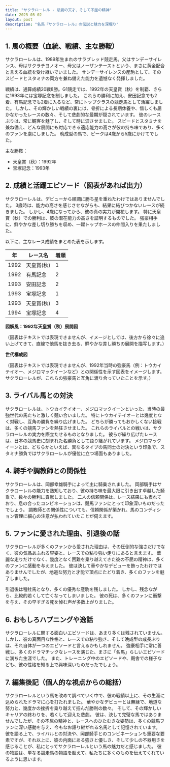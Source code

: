 ```yaml
---
title: "サクラローレル - 悲劇の天才、そして不屈の精神"
date: 2025-05-02
layout: post
description: "名馬『サクラローレル』の伝説と魅力を深堀り"
---
```


## 1. 馬の概要（血統、戦績、主な勝鞍）

サクラローレルは、1989年生まれのサラブレッド競走馬。父はサンデーサイレンス、母はサクラチヨノオー、母父はノーザンテーストという、まさに黄金配合と言える血統を受け継いでいました。  サンデーサイレンスの産駒として、そのスピードとスタミナの両方を兼ね備えた能力を遺憾なく発揮しました。

戦績は、通算成績20戦8勝。G1競走では、1992年の天皇賞（秋）を制覇、さらに1993年には宝塚記念を制しました。  これらの勝利に加え、安田記念でも2着、有馬記念でも2着に入るなど、常にトップクラスの競走馬として活躍しました。  しかし、その輝かしい戦績の裏には、骨折による長期休養や、惜しくも届かなかったレースの数々、そして悲劇的な最期が隠されています。  彼のレースぶりは、常に観客を魅了し、そして時に涙させました。  スピードとスタミナを兼ね備え、どんな展開にも対応できる適応能力の高さが彼の持ち味であり、多くのファンを虜にしました。  晩成型の馬で、ピークは4歳から5歳にかけてでした。


主な勝鞍：

* 天皇賞（秋）：1992年
* 宝塚記念：1993年


## 2. 成績と活躍エピソード（図表があれば出力）

サクラローレルは、デビューから順調に勝ち星を重ねたわけではありませんでした。  3歳時は、能力の高さを感じさせながらも、結果に結びつかないレースが続きました。  しかし、4歳になってから、彼の真の実力が開花します。  特に天皇賞（秋）での勝利は、彼の潜在能力の高さを証明するものでした。  強豪相手に、鮮やかな差し切り勝ちを収め、一躍トップホースの仲間入りを果たしました。

以下に、主なレース成績をまとめた表を示します。

| 年 | レース名       | 着順 |
|---|---------------|-------|
| 1992 | 天皇賞(秋)     | 1     |
| 1992 | 有馬記念       | 2     |
| 1993 | 安田記念       | 2     |
| 1993 | 宝塚記念       | 1     |
| 1993 | 天皇賞(秋)     | 3     |
| 1994 | 宝塚記念       | 4     |


**図解風：1992年天皇賞（秋）展開図**

（図表はテキストでは表現できませんが、イメージとしては、後方から徐々に追い上げてきて、直線で他馬を抜き去る、鮮やかな差し勝ちの展開を描写します。）

**世代構成図**

（図表はテキストでは表現できませんが、1992年当時の強豪馬（例：トウカイテイオー、メジロマックイーンなど）との関係性を示す図表をイメージします。サクラローレルが、これらの強豪馬と互角に渡り合っていたことを示す。）


## 3. ライバル馬との対決

サクラローレルは、トウカイテイオー、メジロマックイーンといった、当時の最強世代の馬たちと激しく競い合いました。  特にトウカイテイオーとは幾度となく対戦し、互角の勝負を繰り広げました。  どちらが勝ってもおかしくない接戦は、多くの競馬ファンを熱狂させました。  これらのライバルとの戦いは、サクラローレルの実力を際立たせるものとなりました。  彼らが繰り広げたレースは、日本の競馬史に刻まれた名勝負として語り継がれています。  メジロマックイーンとは、どちらかといえば、異なるタイプの馬同士の対決という印象で、スタミナ勝負ではサクラローレルが優位に立つ場面もありました。


## 4. 騎手や調教師との関係性

サクラローレルは、岡部幸雄騎手によって主に騎乗されました。  岡部騎手はサクラローレルの能力を熟知しており、彼の持ち味を最大限に引き出す卓越した騎乗で、数々の勝利に貢献しました。  二人の信頼関係は、レース結果にも表れており、息の合ったコンビネーションは、競馬ファンにとって印象深いものだったでしょう。  調教師との関係性についても、信頼関係が築かれ、馬のコンディション管理に細心の注意が払われていたことが伺えます。


## 5. ファンに愛された理由、引退後の話

サクラローレルが多くのファンから愛された理由は、その圧倒的な強さだけでなく、彼の気品あふれる容姿と、レースでの粘り強い走りにあると言えます。  華麗な走りだけでなく、幾度となく困難を乗り越えてきた彼の不屈の精神は、多くのファンに感動を与えました。  彼は決して華やかなデビューを飾ったわけではありませんでしたが、地道な努力と才能で頂点にたどり着き、多くのファンを魅了しました。

引退後は種牡馬となり、多くの優秀な産駒を残しました。  しかし、残念ながら、比較的若くして亡くなってしまいました。  彼の死は、多くのファンに衝撃を与え、その早すぎる死を悼む声が多数上がりました。


## 6. おもしろハプニングや逸話

サクラローレルに関する面白いエピソードは、あまり多くは残されていません。  しかし、彼の真面目な性格と、レースでの粘り強さ、そして晩成型の成長ぶりは、それ自体が一つのエピソードと言えるかもしれません。  強豪相手に常に善戦し、多くのドラマチックなレースを演じた、まさに「名馬」らしいエピソードに満ちた生涯でした。  また、トレーニング中のエピソードや、厩舎での様子なども、彼の性格を知る上で興味深いものだったでしょう。


## 7. 編集後記（個人的な視点からの総括）

サクラローレルという馬を改めて調べていく中で、彼の戦績以上に、その生涯に込められたドラマに心を打たれました。  華やかなデビューとは無縁で、地道な努力と、幾度かの挫折を乗り越えて掴んだ勝利の数々。  そして、その輝かしいキャリアの終わりを、若くして迎えた悲劇。  彼は、決して完璧な馬ではありませんでしたが、その不屈の精神と、レースへのひたむきな姿勢は、多くの競馬ファンに深い感動を与え、今もなお語り継がれる名馬として記憶されています。  彼を語る上で、ライバルとの対決や、岡部騎手とのコンビネーションも重要な要素ですが、それ以上に、彼の内面にある強さと優しさ、そして少しの不器用さを感じることが、私にとってサクラローレルという馬の魅力だと感じました。  彼の物語は、単なる競走馬の物語を超えて、私たちに多くのものを伝えてくれているように思います。
